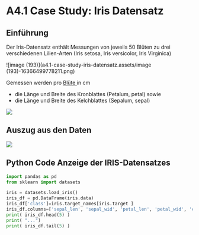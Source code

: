 # A4.1 Case Study: Iris Datensatz

## Einführung



Der Iris-Datensatz enthält Messungen von jeweils 50 Blüten zu drei verschiedenen Lilien-Arten (Iris setosa, Iris versicolor, Iris Virginica)

![image (193)](a4.1-case-study-iris-datensatz.assets/image (193)-16366499778211.png)

Gemessen werden  pro [Blüte ](https://de.wikipedia.org/wiki/Bl%C3%BCte)in cm&#x20;

* die Länge und Breite des Kronblattes (Petalum, petal) sowie&#x20;
* die Länge und Breite des Kelchblattes (Sepalum, sepal)

![](<../../.gitbook/assets/image (190).png>)

## Auszug aus den Daten

![](<../../.gitbook/assets/image (199).png>)

## Python Code Anzeige der IRIS-Datensatzes

```python
import pandas as pd
from sklearn import datasets

iris = datasets.load_iris()
iris_df = pd.DataFrame(iris.data)
iris_df['class']=iris.target_names[iris.target ]
iris_df.columns=['sepal_len', 'sepal_wid', 'petal_len', 'petal_wid', 'class']
print( iris_df.head(5) )
print( "...")
print( iris_df.tail(5) )
```

